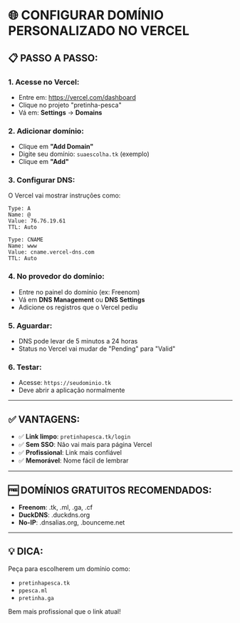 # 🌐 CONFIGURAR DOMÍNIO PERSONALIZADO NO VERCEL

## 📋 PASSO A PASSO:

### 1. **Acesse no Vercel:**
- Entre em: https://vercel.com/dashboard
- Clique no projeto "pretinha-pesca"
- Vá em: **Settings** → **Domains**

### 2. **Adicionar domínio:**
- Clique em **"Add Domain"**
- Digite seu domínio: `suaescolha.tk` (exemplo)
- Clique em **"Add"**

### 3. **Configurar DNS:**
O Vercel vai mostrar instruções como:

```
Type: A
Name: @
Value: 76.76.19.61
TTL: Auto

Type: CNAME  
Name: www
Value: cname.vercel-dns.com
TTL: Auto
```

### 4. **No provedor do domínio:**
- Entre no painel do domínio (ex: Freenom)
- Vá em **DNS Management** ou **DNS Settings**
- Adicione os registros que o Vercel pediu

### 5. **Aguardar:**
- DNS pode levar de 5 minutos a 24 horas
- Status no Vercel vai mudar de "Pending" para "Valid"

### 6. **Testar:**
- Acesse: `https://seudominio.tk`
- Deve abrir a aplicação normalmente

---

## ✅ **VANTAGENS:**

- ✅ **Link limpo**: `pretinhapesca.tk/login`
- ✅ **Sem SSO**: Não vai mais para página Vercel
- ✅ **Profissional**: Link mais confiável
- ✅ **Memorável**: Nome fácil de lembrar

---

## 🆓 **DOMÍNIOS GRATUITOS RECOMENDADOS:**

- **Freenom**: .tk, .ml, .ga, .cf
- **DuckDNS**: .duckdns.org
- **No-IP**: .dnsalias.org, .bounceme.net

---

## 💡 **DICA:**

Peça para escolherem um domínio como:
- `pretinhapesca.tk`
- `ppesca.ml`
- `pretinha.ga`

Bem mais profissional que o link atual!
